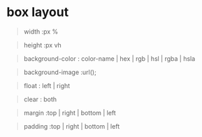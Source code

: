 # box layout

> width :px %

> height :px vh

> background-color : color-name | hex | rgb | hsl | rgba | hsla

> background-image :url();

> float : left | right

> clear : both

> margin :top | right | bottom | left

> padding :top | right | bottom | left

